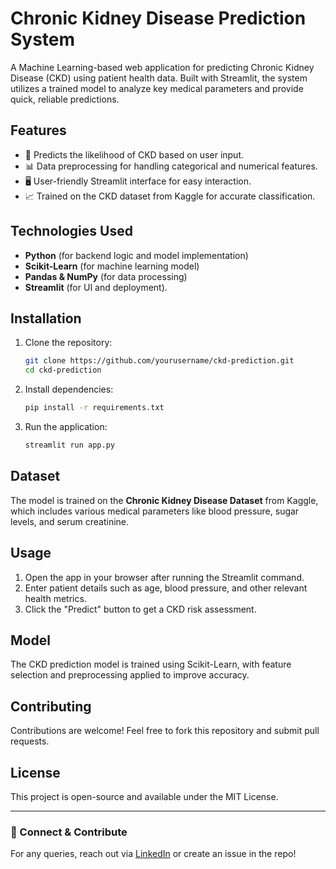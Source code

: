 # Chronic Kidney Disease Prediction System

A Machine Learning-based web application for predicting Chronic Kidney Disease (CKD) using patient health data. Built with Streamlit, the system utilizes a trained model to analyze key medical parameters and provide quick, reliable predictions.

## Features
- 🏥 Predicts the likelihood of CKD based on user input.
- 📊 Data preprocessing for handling categorical and numerical features.
- 🖥️ User-friendly Streamlit interface for easy interaction.
- 📈 Trained on the CKD dataset from Kaggle for accurate classification.

## Technologies Used
- **Python** (for backend logic and model implementation)
- **Scikit-Learn** (for machine learning model)
- **Pandas & NumPy** (for data processing)
- **Streamlit** (for UI and deployment).

## Installation
1. Clone the repository:
   ```sh
   git clone https://github.com/yourusername/ckd-prediction.git
   cd ckd-prediction
   ```
2. Install dependencies:
   ```sh
   pip install -r requirements.txt
   ```
3. Run the application:
   ```sh
   streamlit run app.py
   ```

## Dataset
The model is trained on the **Chronic Kidney Disease Dataset** from Kaggle, which includes various medical parameters like blood pressure, sugar levels, and serum creatinine.

## Usage
1. Open the app in your browser after running the Streamlit command.
2. Enter patient details such as age, blood pressure, and other relevant health metrics.
3. Click the "Predict" button to get a CKD risk assessment.

## Model
The CKD prediction model is trained using Scikit-Learn, with feature selection and preprocessing applied to improve accuracy.

## Contributing
Contributions are welcome! Feel free to fork this repository and submit pull requests.

## License
This project is open-source and available under the MIT License.

---
### 🚀 Connect & Contribute
For any queries, reach out via [LinkedIn](https://linkedin.com/in/yourprofile) or create an issue in the repo!


